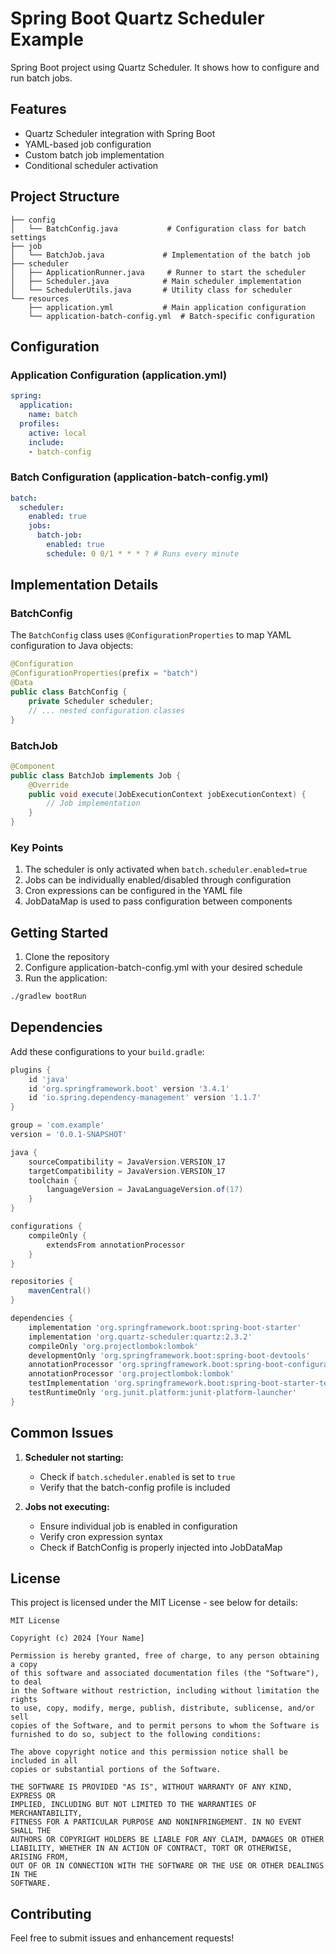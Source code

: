 # Spring Boot Quartz Scheduler Example

Spring Boot project using Quartz Scheduler. It shows how to configure and run batch jobs.

## Features

- Quartz Scheduler integration with Spring Boot
- YAML-based job configuration
- Custom batch job implementation
- Conditional scheduler activation

## Project Structure

```
├── config
│   └── BatchConfig.java           # Configuration class for batch settings
├── job
│   └── BatchJob.java             # Implementation of the batch job
├── scheduler
│   ├── ApplicationRunner.java     # Runner to start the scheduler
│   ├── Scheduler.java            # Main scheduler implementation
│   └── SchedulerUtils.java       # Utility class for scheduler
└── resources
    ├── application.yml           # Main application configuration
    └── application-batch-config.yml  # Batch-specific configuration
```

## Configuration

### Application Configuration (application.yml)
```yaml
spring:
  application:
    name: batch
  profiles:
    active: local
    include:
    - batch-config
```

### Batch Configuration (application-batch-config.yml)
```yaml
batch:
  scheduler:
    enabled: true
    jobs:
      batch-job:
        enabled: true
        schedule: 0 0/1 * * * ? # Runs every minute
```

## Implementation Details

### BatchConfig
The `BatchConfig` class uses `@ConfigurationProperties` to map YAML configuration to Java objects:
```java
@Configuration
@ConfigurationProperties(prefix = "batch")
@Data
public class BatchConfig {
    private Scheduler scheduler;
    // ... nested configuration classes
}
```

### BatchJob
```java
@Component
public class BatchJob implements Job {
    @Override
    public void execute(JobExecutionContext jobExecutionContext) {
        // Job implementation
    }
}
```

### Key Points
1. The scheduler is only activated when `batch.scheduler.enabled=true`
2. Jobs can be individually enabled/disabled through configuration
3. Cron expressions can be configured in the YAML file
4. JobDataMap is used to pass configuration between components

## Getting Started

1. Clone the repository
2. Configure application-batch-config.yml with your desired schedule
3. Run the application:
```bash
./gradlew bootRun
```

## Dependencies

Add these configurations to your `build.gradle`:
```gradle
plugins {
    id 'java'
    id 'org.springframework.boot' version '3.4.1'
    id 'io.spring.dependency-management' version '1.1.7'
}

group = 'com.example'
version = '0.0.1-SNAPSHOT'

java {
    sourceCompatibility = JavaVersion.VERSION_17
    targetCompatibility = JavaVersion.VERSION_17
    toolchain {
        languageVersion = JavaLanguageVersion.of(17)
    }
}

configurations {
    compileOnly {
        extendsFrom annotationProcessor
    }
}

repositories {
    mavenCentral()
}

dependencies {
    implementation 'org.springframework.boot:spring-boot-starter'
    implementation 'org.quartz-scheduler:quartz:2.3.2'
    compileOnly 'org.projectlombok:lombok'
    developmentOnly 'org.springframework.boot:spring-boot-devtools'
    annotationProcessor 'org.springframework.boot:spring-boot-configuration-processor'
    annotationProcessor 'org.projectlombok:lombok'
    testImplementation 'org.springframework.boot:spring-boot-starter-test'
    testRuntimeOnly 'org.junit.platform:junit-platform-launcher'
}
```

## Common Issues

1. **Scheduler not starting:**
   - Check if `batch.scheduler.enabled` is set to `true`
   - Verify that the batch-config profile is included

2. **Jobs not executing:**
   - Ensure individual job is enabled in configuration
   - Verify cron expression syntax
   - Check if BatchConfig is properly injected into JobDataMap

## License

This project is licensed under the MIT License - see below for details:

```
MIT License

Copyright (c) 2024 [Your Name]

Permission is hereby granted, free of charge, to any person obtaining a copy
of this software and associated documentation files (the "Software"), to deal
in the Software without restriction, including without limitation the rights
to use, copy, modify, merge, publish, distribute, sublicense, and/or sell
copies of the Software, and to permit persons to whom the Software is
furnished to do so, subject to the following conditions:

The above copyright notice and this permission notice shall be included in all
copies or substantial portions of the Software.

THE SOFTWARE IS PROVIDED "AS IS", WITHOUT WARRANTY OF ANY KIND, EXPRESS OR
IMPLIED, INCLUDING BUT NOT LIMITED TO THE WARRANTIES OF MERCHANTABILITY,
FITNESS FOR A PARTICULAR PURPOSE AND NONINFRINGEMENT. IN NO EVENT SHALL THE
AUTHORS OR COPYRIGHT HOLDERS BE LIABLE FOR ANY CLAIM, DAMAGES OR OTHER
LIABILITY, WHETHER IN AN ACTION OF CONTRACT, TORT OR OTHERWISE, ARISING FROM,
OUT OF OR IN CONNECTION WITH THE SOFTWARE OR THE USE OR OTHER DEALINGS IN THE
SOFTWARE.
```

## Contributing

Feel free to submit issues and enhancement requests!
